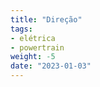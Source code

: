 ```yaml
---
title: "Direção"
tags:
- elétrica
- powertrain
weight: -5
date: "2023-01-03"
---
```









<!--
Motor DC 4000 RPM redução 1:8 encoder 15 passos, plataforma: Arduino
![[esquema_direcao.jpg]]
-->